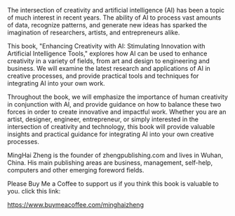 
The intersection of creativity and artificial intelligence (AI) has been a topic of much interest in recent years. The ability of AI to process vast amounts of data, recognize patterns, and generate new ideas has sparked the imagination of researchers, artists, and entrepreneurs alike.

This book, "Enhancing Creativity with AI: Stimulating Innovation with Artificial Intelligence Tools," explores how AI can be used to enhance creativity in a variety of fields, from art and design to engineering and business. We will examine the latest research and applications of AI in creative processes, and provide practical tools and techniques for integrating AI into your own work.

Throughout the book, we will emphasize the importance of human creativity in conjunction with AI, and provide guidance on how to balance these two forces in order to create innovative and impactful work. Whether you are an artist, designer, engineer, entrepreneur, or simply interested in the intersection of creativity and technology, this book will provide valuable insights and practical guidance for integrating AI into your own creative processes.

MingHai Zheng is the founder of zhengpublishing.com and lives in Wuhan, China. His main publishing areas are business, management, self-help, computers and other emerging foreword fields.

Please Buy Me a Coffee to support us if you think this book is valuable to you. click this link:

https://www.buymeacoffee.com/minghaizheng
